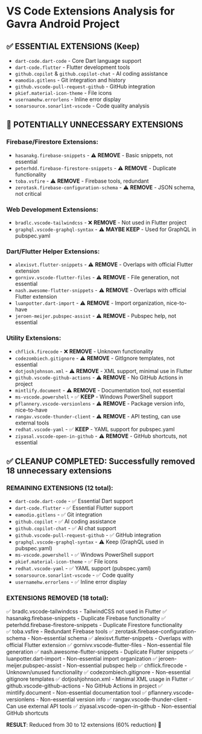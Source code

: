# VS Code Extensions Analysis for Gavra Android Project

## ✅ ESSENTIAL EXTENSIONS (Keep)
- `dart-code.dart-code` - Core Dart language support
- `dart-code.flutter` - Flutter development tools
- `github.copilot` & `github.copilot-chat` - AI coding assistance
- `eamodio.gitlens` - Git integration and history
- `github.vscode-pull-request-github` - GitHub integration
- `pkief.material-icon-theme` - File icons
- `usernamehw.errorlens` - Inline error display
- `sonarsource.sonarlint-vscode` - Code quality analysis

## 🤔 POTENTIALLY UNNECESSARY EXTENSIONS

### Firebase/Firestore Extensions:
- `hasanakg.firebase-snippets` - ⚠️ **REMOVE** - Basic snippets, not essential
- `peterhdd.firebase-firestore-snippets` - ⚠️ **REMOVE** - Duplicate functionality
- `toba.vsfire` - ⚠️ **REMOVE** - Firebase tools, redundant
- `zerotask.firebase-configuration-schema` - ⚠️ **REMOVE** - JSON schema, not critical

### Web Development Extensions:
- `bradlc.vscode-tailwindcss` - ❌ **REMOVE** - Not used in Flutter project
- `graphql.vscode-graphql-syntax` - ⚠️ **MAYBE KEEP** - Used for GraphQL in pubspec.yaml

### Dart/Flutter Helper Extensions:
- `alexisvt.flutter-snippets` - ⚠️ **REMOVE** - Overlaps with official Flutter extension
- `gornivv.vscode-flutter-files` - ⚠️ **REMOVE** - File generation, not essential
- `nash.awesome-flutter-snippets` - ⚠️ **REMOVE** - Overlaps with official Flutter extension
- `luanpotter.dart-import` - ⚠️ **REMOVE** - Import organization, nice-to-have
- `jeroen-meijer.pubspec-assist` - ⚠️ **REMOVE** - Pubspec help, not essential

### Utility Extensions:
- `chflick.firecode` - ❌ **REMOVE** - Unknown functionality
- `codezombiech.gitignore` - ⚠️ **REMOVE** - GitIgnore templates, not essential
- `dotjoshjohnson.xml` - ⚠️ **REMOVE** - XML support, minimal use in Flutter
- `github.vscode-github-actions` - ⚠️ **REMOVE** - No GitHub Actions in project
- `mintlify.document` - ⚠️ **REMOVE** - Documentation tool, not essential
- `ms-vscode.powershell` - ✅ **KEEP** - Windows PowerShell support
- `pflannery.vscode-versionlens` - ⚠️ **REMOVE** - Package version info, nice-to-have
- `rangav.vscode-thunder-client` - ⚠️ **REMOVE** - API testing, can use external tools
- `redhat.vscode-yaml` - ✅ **KEEP** - YAML support for pubspec.yaml
- `ziyasal.vscode-open-in-github` - ⚠️ **REMOVE** - GitHub shortcuts, not essential

## ✅ CLEANUP COMPLETED: Successfully removed 18 unnecessary extensions

### REMAINING EXTENSIONS (12 total):
- `dart-code.dart-code` - ✅ Essential Dart support
- `dart-code.flutter` - ✅ Essential Flutter support  
- `eamodio.gitlens` - ✅ Git integration
- `github.copilot` - ✅ AI coding assistance
- `github.copilot-chat` - ✅ AI chat support
- `github.vscode-pull-request-github` - ✅ GitHub integration
- `graphql.vscode-graphql-syntax` - ⚠️ Keep (GraphQL used in pubspec.yaml)
- `ms-vscode.powershell` - ✅ Windows PowerShell support
- `pkief.material-icon-theme` - ✅ File icons
- `redhat.vscode-yaml` - ✅ YAML support (pubspec.yaml)
- `sonarsource.sonarlint-vscode` - ✅ Code quality
- `usernamehw.errorlens` - ✅ Inline error display

### EXTENSIONS REMOVED (18 total):
✅ bradlc.vscode-tailwindcss - TailwindCSS not used in Flutter
✅ hasanakg.firebase-snippets - Duplicate Firebase functionality
✅ peterhdd.firebase-firestore-snippets - Duplicate Firestore functionality  
✅ toba.vsfire - Redundant Firebase tools
✅ zerotask.firebase-configuration-schema - Non-essential schema
✅ alexisvt.flutter-snippets - Overlaps with official Flutter extension
✅ gornivv.vscode-flutter-files - Non-essential file generation
✅ nash.awesome-flutter-snippets - Duplicate Flutter snippets
✅ luanpotter.dart-import - Non-essential import organization
✅ jeroen-meijer.pubspec-assist - Non-essential pubspec help
✅ chflick.firecode - Unknown/unused functionality
✅ codezombiech.gitignore - Non-essential gitignore templates
✅ dotjoshjohnson.xml - Minimal XML usage in Flutter
✅ github.vscode-github-actions - No GitHub Actions in project
✅ mintlify.document - Non-essential documentation tool
✅ pflannery.vscode-versionlens - Non-essential version info
✅ rangav.vscode-thunder-client - Can use external API tools
✅ ziyasal.vscode-open-in-github - Non-essential GitHub shortcuts

**RESULT**: Reduced from 30 to 12 extensions (60% reduction) 🎉
